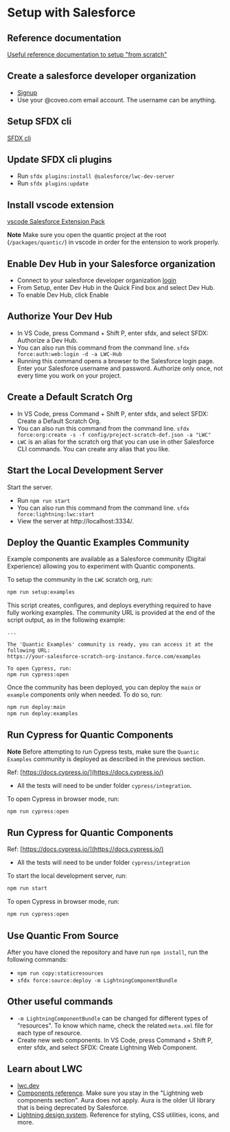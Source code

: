 # Setup with Salesforce

## Reference documentation

[Useful reference documentation to setup "from scratch"](https://developer.salesforce.com/docs/component-library/documentation/en/lwc/lwc.get_started_local_dev_setup)

## Create a salesforce developer organization

- [Signup](https://developer.salesforce.com/signup)
- Use your @coveo.com email account. The username can be anything.

## Setup SFDX cli

[SFDX cli](https://developer.salesforce.com/tools/sfdxcli)

## Update SFDX cli plugins

- Run `sfdx plugins:install @salesforce/lwc-dev-server`
- Run `sfdx plugins:update`

## Install vscode extension

[vscode Salesforce Extension Pack](https://marketplace.visualstudio.com/items?itemName=salesforce.salesforcedx-vscode)

**Note** Make sure you open the quantic project at the root (`/packages/quantic/`) in vscode in order for the entension to work properly.

## Enable Dev Hub in your Salesforce organization

- Connect to your salesforce developer organization [login](http://login.salesforce.com/)
- From Setup, enter Dev Hub in the Quick Find box and select Dev Hub.
- To enable Dev Hub, click Enable

## Authorize Your Dev Hub

- In VS Code, press Command + Shift P, enter sfdx, and select SFDX: Authorize a Dev Hub.
- You can also run this command from the command line. `sfdx force:auth:web:login -d -a LWC-Hub`
- Running this command opens a browser to the Salesforce login page. Enter your Salesforce username and password. Authorize only once, not every time you work on your project.

## Create a Default Scratch Org

- In VS Code, press Command + Shift P, enter sfdx, and select SFDX: Create a Default Scratch Org.
- You can also run this command from the command line. `sfdx force:org:create -s -f config/project-scratch-def.json -a "LWC"`
- `LWC` is an alias for the scratch org that you can use in other Salesforce CLI commands. You can create any alias that you like.

## Start the Local Development Server

Start the server.

- Run `npm run start`
- You can also run this command from the command line. `sfdx force:lightning:lwc:start`
- View the server at http://localhost:3334/.

## Deploy the Quantic Examples Community

Example components are available as a Salesforce community (Digital Experience) allowing you to experiment with Quantic components.

To setup the community in the `LWC` scratch org, run:

```bash
npm run setup:examples
```

This script creates, configures, and deploys everything required to have fully working examples. The community URL is provided at the end of the script output, as in the following example:

```
...

The 'Quantic Examples' community is ready, you can access it at the following URL:
https://your-salesforce-scratch-org-instance.force.com/examples

To open Cypress, run:
npm run cypress:open
```

Once the community has been deployed, you can deploy the `main` or `example` components only when needed. To do so, run:

```bash
npm run deploy:main
npm run deploy:examples
```

## Run Cypress for Quantic Components

**Note** Before attempting to run Cypress tests, make sure the `Quantic Examples` community is deployed as described in the previous section.

Ref: [https://docs.cypress.io/](https://docs.cypress.io/)

- All the tests will need to be under folder `cypress/integration`.

To open Cypress in browser mode, run:

```bash
npm run cypress:open
```

## Run Cypress for Quantic Components

Ref: [https://docs.cypress.io/](https://docs.cypress.io/)

- All the tests will need to be under folder `cypress/integration`


To start the local development server, run:

```bash
npm run start
```

To open Cypress in browser mode, run:

```bash
npm run cypress:open
```


## Use Quantic From Source

After you have cloned the repository and have run `npm install`, run the following commands:

- `npm run copy:staticresources`
- `sfdx force:source:deploy -m LightningComponentBundle`

## Other useful commands

- `-m LightningComponentBundle` can be changed for different types of "resources". To know which name, check the related `meta.xml` file for each type of resource.
- Create new web components. In VS Code, press Command + Shift P, enter sfdx, and select SFDX: Create Lightning Web Component.

## Learn about LWC

- [lwc.dev](https://lwc.dev/)
- [Components reference](https://developer.salesforce.com/docs/component-library/overview/components). Make sure you stay in the "Lightning web components section". Aura does not apply. Aura is the older UI library that is being deprecated by Salesforce.
- [Lightning design system](https://www.lightningdesignsystem.com/). Reference for styling, CSS utilities, icons, and more.
